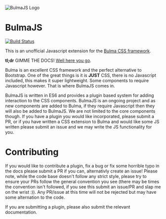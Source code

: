 ![BulmaJS Logo](https://github.com/VizuaaLOG/BulmaJS/blob/master/docs/assets/images/bulmajs-logo.png)

BulmaJS
========
[![Build Status](https://travis-ci.org/VizuaaLOG/BulmaJS.svg?branch=master)](https://travis-ci.org/VizuaaLOG/BulmaJS)

This is an unofficial Javascript extension for the [Bulma CSS framework](http://bulma.io).

**tl;dr**
GIMME THE DOCS! [Well here you go](https://vizuaalog.github.io/BulmaJS/).

Bulma is an excellent CSS framework and the perfect alternative to Bootstrap. One of the great things is it is **JUST** CSS, there is no Javascript included, this makes it super lightweight. Some components to require Javascript however. That is where BulmaJS comes in.

BulmaJS is written in ES6 and provides a plugin based system for adding interaction to the CSS components. BulmaJS is an ongoing project and as new components are added to Bulma, if they require Javascript then they will also be added to BulmaJS. We are not limited to the core components though. If you have a plugin you would like incorporated, please submit a PR, or if you have written a CSS extension to Bulma and would like some JS written please submit an issue and we may write the JS functionality for you.

# Contributing
If you would like to contribute a plugin, fix a bug or fix some horrible typo in the docs please submit a PR if you can, alternativly create an issue! Please note, while the code base doesn't follow any strict style, please try to ensure your PRs follow the general convention you see (there may be times the convention isn't followed, if you see this submit an issue/PR and slap me on the wrist :)). Any PR/issue at this time will not be rejected but may have some alternation to the code.

If you are submitting a plugin, please also submit the relevant documentation.
